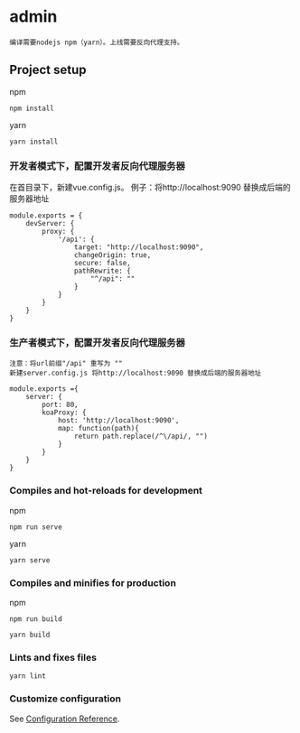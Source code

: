 # admin
    编译需要nodejs npm（yarn）。上线需要反向代理支持。

## Project setup
npm
```
npm install
```
yarn
```
yarn install
```

### 开发者模式下，配置开发者反向代理服务器

在首目录下，新建vue.config.js。
例子：将http://localhost:9090 替换成后端的服务器地址
```
module.exports = {
    devServer: {
        proxy: {
            '/api': {
                target: "http://localhost:9090",
                changeOrigin: true,
                secure: false,
                pathRewrite: {
                    "^/api": ""
                }
            }
        }
    }
}
```

### 生产者模式下，配置开发者反向代理服务器
    注意：将url前缀"/api" 重写为 ""
    新建server.config.js 将http://localhost:9090 替换成后端的服务器地址
```
module.exports ={
    server: {
        port: 80,
        koaProxy: {
            host: 'http://localhost:9090',
            map: function(path){
                return path.replace(/^\/api/, "")
            }
        }
    }
}
```
### Compiles and hot-reloads for development
npm
```
npm run serve
```
yarn
```
yarn serve
```

### Compiles and minifies for production
npm
```
npm run build
```
```
yarn build
```

### Lints and fixes files
```
yarn lint
```

### Customize configuration
See [Configuration Reference](https://cli.vuejs.org/config/).
